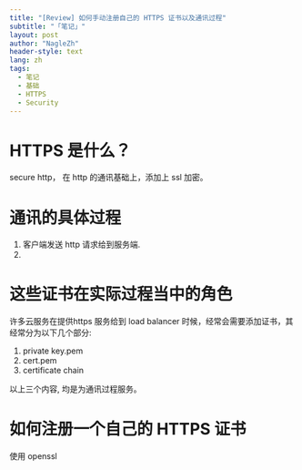 ```yaml
---
title: "[Review] 如何手动注册自己的 HTTPS 证书以及通讯过程"
subtitle: "「笔记」"
layout: post
author: "NagleZh"
header-style: text
lang: zh
tags:
  - 笔记
  - 基础
  - HTTPS
  - Security
---
```


# HTTPS 是什么？
secure http， 在 http 的通讯基础上，添加上 ssl 加密。

# 通讯的具体过程
1. 客户端发送 http 请求给到服务端.
2. 

# 这些证书在实际过程当中的角色
许多云服务在提供https 服务给到 load balancer 时候，经常会需要添加证书，其经常分为以下几个部分:

1. private key.pem
2. cert.pem
3. certificate chain

以上三个内容, 均是为通讯过程服务。


# 如何注册一个自己的 HTTPS 证书
使用 openssl
